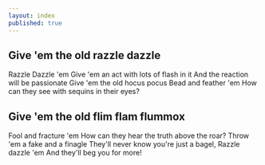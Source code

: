 ```yaml
---
layout: index
published: true
---
```


## Give 'em the old razzle dazzle

Razzle Dazzle 'em
Give 'em an act with lots of flash in it
And the reaction will be passionate
Give 'em the old hocus pocus
Bead and feather 'em
How can they see with sequins in their eyes?


## Give 'em the old flim flam flummox

Fool and fracture 'em
How can they hear the truth above the roar?
Throw 'em a fake and a finagle
They'll never know you're just a bagel,
Razzle dazzle 'em
And they'll beg you for more!
